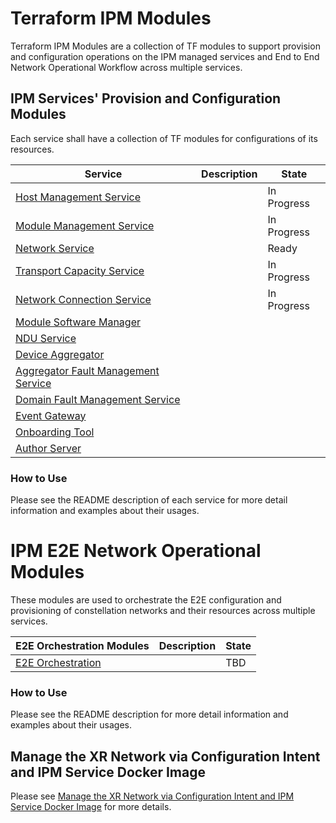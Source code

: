 # Terraform IPM Modules 
Terraform IPM Modules are a collection of TF modules to support provision and configuration operations on the IPM managed services and End to End Network Operational Workflow across multiple services. 

## IPM Services' Provision and Configuration Modules
Each service shall have a collection of TF modules for configurations of its resources.

| Service                                                   |  Description                                   | State  |
|-----------------------------------------------------------|------------------------------------------------|--------|
| [Host Management Service](https://github.com/infinera/terraform-ipm_modules/tree/master/module-management-service)                             |                                                | In Progress |
| [Module Management Service](https://github.com/infinera/terraform-ipm_modules/tree/master/module-management-service)                         |                                                | In Progress  |
| [Network Service](https://github.com/infinera/terraform-ipm_modules/tree/master/network-service)                       |                                                | Ready  |
| [Transport Capacity Service](https://github.com/infinera/terraform-ipm_modules/tree/master/transport-capacity-service) |                                                | In Progress  |
| [Network Connection Service](https://github.com/infinera/terraform-ipm_modules/tree/master/network-service) |                                                | In Progress |
| [Module Software Manager](https://github.com/infinera/terraform-ipm_modules/tree/master/module-software-manager)       |                                                |        |
| [NDU Service](https://github.com/infinera/terraform-ipm_modules/tree/master/ndu-service)                               |                                                |        |
| [Device Aggregator](https://github.com/infinera/terraform-ipm_modules/tree/master/device-aggregator)   |                                                |        |
| [Aggregator Fault Management Service](https://github.com/infinera/terraform-ipm_modules/tree/master/aggregator-fault-management-service)     |                                                |        |
| [Domain Fault Management Service](https://github.com/infinera/terraform-ipm_modules/tree/master/domain-fault-management-service)             |                                                |        |
| [Event Gateway](https://github.com/infinera/terraform-ipm_modules/tree/master/event-gateway)           |                                                |        |
| [Onboarding Tool](https://github.com/infinera/terraform-ipm_modules/tree/master/onboard-tool)          |                                                |        |
| [Author Server](https://github.com/infinera/terraform-ipm_modules/tree/master/author-server) |                  |   |

### How to Use
Please see the README description of each service for more detail information and examples about their usages.

# IPM E2E Network Operational Modules
These modules are used to orchestrate the E2E configuration and provisioning of constellation networks and their resources across multiple services.

| E2E Orchestration Modules                                 |  Description                                   | State  |
|-----------------------------------------------------------|------------------------------------------------|--------|
| [E2E Orchestration](e2e-orchestration)                    |                                                | TBD    |

### How to Use
Please see the README description for more detail information and examples about their usages.

## Manage the XR Network via Configuration Intent and IPM Service Docker Image
Please see [Manage the XR Network via Configuration Intent and IPM Service Docker Image](https://bitbucket.infinera.com/projects/MAR/repos/terraform-provider-ipm/browse/README.md) for more details.
